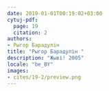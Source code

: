 ```yaml
---
date: 2019-01-01T00:19:02+03:00
cytuj-pdf:
  page: 19
  citation: 2
authors:
- Рыгор Барадулін 
title: "Рыгор Барадулін "
description: "Жыві! 2005"
locale: "be_BY"
images:
- cites/19-2/preview.png
---
```

